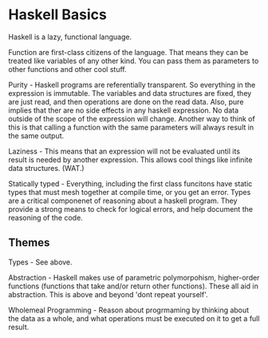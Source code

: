# Haskell Basics

Haskell is a lazy, functional language.

Function are first-class citizens of the language.  That means they can be treated like variables of any other kind.  You can pass them as parameters to other functions and other cool stuff.

Purity - Haskell programs are referentially transparent.  So everything in the expression is immutable.  The variables and data structures are fixed, they are just read, and then operations are done on the read data.  Also, pure implies that ther are no side effects in any haskell expression.  No data outside of the scope of the expression will change.  Another way to think of this is that calling a function with the same parameters will always result in the same output.  

Laziness - This means that an expression will not be evaluated until its result is needed by another expression.  This allows cool things like infinite data structures. (WAT.) 

Statically typed - Everything, including the first class funcitons have static types that must mesh together at compile time, or you get an error.  Types are a critical componenet of reasoning about a haskell program.  They provide a strong means to check for logical errors, and help document the reasoning of the code.  

## Themes

Types - See above.  

Abstraction - Haskell makes use of parametric polymorpohism, higher-order functions (functions that take and/or return other functions).  These all aid in abstraction.  This is above and beyond 'dont repeat yourself'. 

Wholemeal Programming - Reason about progrmaming by thinking about the data as a whole, and what operations must be executed on it to get a full result.  